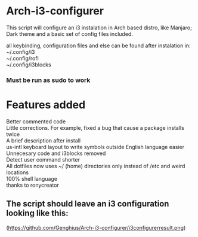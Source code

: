 # Arch-i3-configurer

This script will configure an i3 instalation in Arch based distro, like Manjaro; Dark theme and a basic set of config files included.

all keybinding, configuration files and else can be found after instalation in:\
~/.config/i3\
~/.config/rofi\
~/.config/i3blocks

### Must be run as sudo to work

# Features added
Better commented code\
Little corrections. For example, fixed a bug that cause a package installs twice\
A brief description after install\
us-intl keyboard layout to write symbols outside English language easier\
Unnecesary code and i3blocks removed\
Detect user command shorter\
All dotfiles now uses ~/ (home) directories only instead of /etc and weird locations\
100% shell language\
thanks to ronycreator

## The script should leave an i3 configuration looking like this:
(https://github.com/Genghius/Arch-i3-configurer/i3configurerresult.png)
